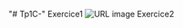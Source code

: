 "# Tp1C-" 
Exercice1
![URL image](https://github.com/fe045001-netizen/Tp1C-/blob/a40956f04bfc21cb016e46310428f4a8641a46db/exercice1.png)
Exercice2

